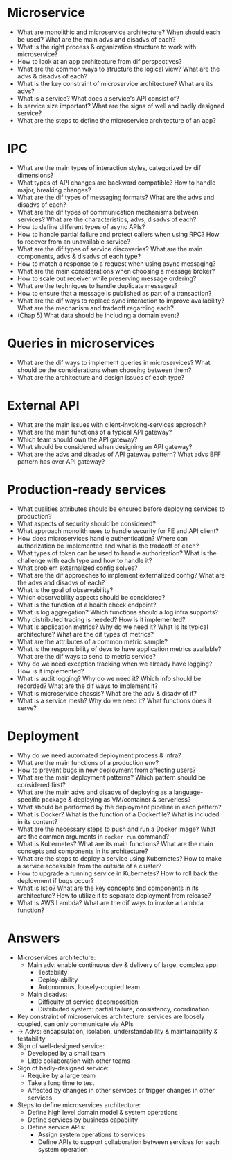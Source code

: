 # Microservice
- What are monolithic and microservice architecture? When should each be used?
What are the main advs and disadvs of each?
- What is the right process & organization structure to work with microservice?
- How to look at an app architecture from dif perspectives?
- What are the common ways to structure the logical view? What are the advs & disadvs of each?
- What is the key constraint of microservice architecture? What are its advs?
- What is a service? What does a service's API consist of?
- Is service size important? What are the signs of well and badly designed service?
- What are the steps to define the microservice architecture of an app?

# IPC
- What are the main types of interaction styles, categorized by dif dimensions?
- What types of API changes are backward compatible? How to handle major, breaking changes?
- What are the dif types of messaging formats? What are the advs and disadvs of each?
- What are the dif types of communication mechanisms between services?
What are the characteristics, advs, disadvs of each?
- How to define different types of async APIs?
- How to handle partial failure and protect callers when using RPC? How to recover from an unavailable service?
- What are the dif types of service discoveries? What are the main components, advs & disadvs of each type?
- How to match a response to a request when using async messaging?
- What are the main considerations when choosing a message broker?
- How to scale out receiver while preserving message ordering?
- What are the techniques to handle duplicate messages?
- How to ensure that a message is published as part of a transaction?
- What are the dif ways to replace sync interaction to improve availability?
What are the mechanism and tradeoff regarding each?
- (Chap 5) What data should be including a domain event?

# Queries in microservices
- What are the dif ways to implement queries in microservices?
What should be the considerations when choosing between them?
- What are the architecture and design issues of each type?

# External API
- What are the main issues with client-invoking-services approach?
- What are the main functions of a typical API gateway?
- Which team should own the API gateway?
- What should be considered when designing an API gateway?
- What are the advs and disadvs of API gateway pattern? What advs BFF pattern has over API gateway?

# Production-ready services
- What qualities attributes should be ensured before deploying services to production?
- What aspects of security should be considered?
- What approach monolith uses to handle security for FE and API client?
- How does microservices handle authentication? Where can authorization be implemented and what is the tradeoff of each?
- What types of token can be used to handle authorization? What is the challenge with each type and how to handle it?
- What problem externalized config solves?
- What are the dif approaches to implement externalized config? What are the advs and disadvs of each?
- What is the goal of observability?
- Which observability aspects should be considered?
- What is the function of a health check endpoint?
- What is log aggregation? Which functions should a log infra supports?
- Why distributed tracing is needed? How is it implemented?
- What is application metrics? Why do we need it? What is its typical architecture? What are the dif types of metrics?
- What are the attributes of a common metric sample?
- What is the responsibility of devs to have application metrics available?
What are the dif ways to send to metric service?
- Why do we need exception tracking when we already have logging? How is it implemented?
- What is audit logging? Why do we need it? Which info should be recorded? What are the dif ways to implement it?
- What is microservice chassis? What are the adv & disadv of it?
- What is a service mesh? Why do we need it? What functions does it serve?

# Deployment
- Why do we need automated deployment process & infra?
- What are the main functions of a production env?
- How to prevent bugs in new deployment from affecting users?
- What are the main deployment patterns? Which pattern should be considered first?
- What are the main advs and disadvs of deploying as a language-specific package & deploying as VM/container & serverless?
- What should be performed by the deployment pipeline in each pattern?
- What is Docker? What is the function of a Dockerfile? What is included in its content?
- What are the necessary steps to push and run a Docker image? What are the common arguments in `docker run` command?
- What is Kubernetes? What are its main functions? What are the main concepts and components in its architecture?
- What are the steps to deploy a service using Kubernetes? How to make a service accessible from the outside of a cluster?
- How to upgrade a running service in Kubernetes? How to roll back the deployment if bugs occur?
- What is Istio? What are the key concepts and components in its architecture?
How to utilize it to separate deployment from release?
- What is AWS Lambda? What are the dif ways to invoke a Lambda function?

# Answers
- Microservices architecture:
  - Main adv: enable continuous dev & delivery of large, complex app:
    - Testability
    - Deploy-ability
    - Autonomous, loosely-coupled team
  - Main disadvs:
    - Difficulty of service decomposition
    - Distributed system: partial failure, consistency, coordination
- Key constraint of microservices architecture: services are loosely coupled, can only communicate via APIs
- -> Advs: encapsulation, isolation, understandability & maintainability & testability
- Sign of well-designed service:
  - Developed by a small team
  - Little collaboration with other teams
- Sign of badly-designed service:
  - Require by a large team
  - Take a long time to test
  - Affected by changes in other services or trigger changes in other services
- Steps to define microservices architecture:
  - Define high level domain model & system operations
  - Define services by business capability
  - Define service APIs:
    - Assign system operations to services
    - Define APIs to support collaboration between services for each system operation